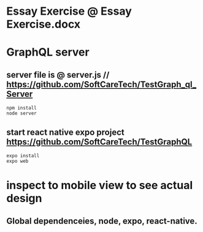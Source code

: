 # Essay Exercise  @ Essay Exercise.docx
# GraphQL server

## server file is @ server.js //  https://github.com/SoftCareTech/TestGraph_ql_Server      
``` 
npm install 
node server

```
## start react native expo project   https://github.com/SoftCareTech/TestGraphQL
```
expo install
expo web

```

# inspect  to mobile view to see actual design

## Global dependenceies, node, expo, react-native.